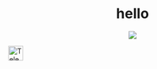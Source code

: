 <h1 align="center">hello</h1>

<p align="center">
  <p align="center">
  <img src="https://readme-typing-svg.herokuapp.com?font=Fira+Code&size=20&pause=1000&center=true&vCenter=true&width=440&lines=learning+golang" />
</p>

  <a href="https://t.me/ifiedu" target="_blank">
    <img src="https://cdn-icons-png.flaticon.com/512/2111/2111646.png" width="30" alt="Telegram" />
  </a>
</p>
